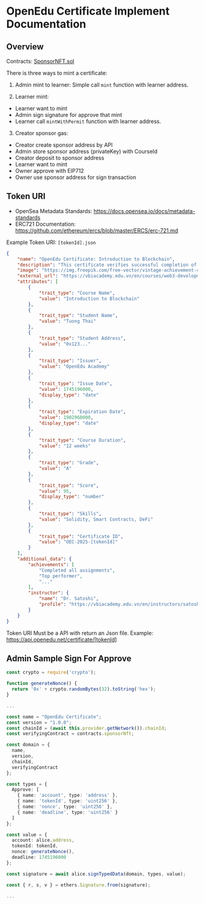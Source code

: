# OpenEdu Certificate Implement Documentation

## Overview

Contracts: [SponsorNFT.sol](../../src/SponsorNFT.sol)

There is three ways to mint a certificate:

1. Admin mint to learner:
Simple call `mint` function with learner address.

2. Learner mint:
- Learner want to mint
- Admin sign signature for approve that mint
- Learner call `mintWithPermit` function with learner address.

3. Creator sponsor gas:
- Creator create sponsor address by API
- Admin store sponsor address (privateKey) with CourseId 
- Creator deposit to sponsor address
- Learner want to mint
- Owner approve with EIP712
- Owner use sponsor address for sign transaction

## Token URI

- OpenSea Metadata Standards: https://docs.opensea.io/docs/metadata-standards
- ERC721 Documentation: https://github.com/ethereum/ercs/blob/master/ERCS/erc-721.md

Example Token URI:
`[tokenId].json`
```json
{
    "name": "OpenEdu Certificate: Introduction to Blockchain",
    "description": "This certificate verifies successful completion of Introduction to Blockchain by Tuong Thai",
    "image": "https://img.freepik.com/free-vector/vintage-achievement-certificate-template-vector-professional-design-blue_53876-157583.jpg",
    "external_url": "https://vbiacademy.edu.vn/en/courses/web3-development-with-solidity",
    "attributes": [
        {
            "trait_type": "Course Name",
            "value": "Introduction to Blockchain"
        },
        {
            "trait_type": "Student Name",
            "value": "Tuong Thai"
        },
        {
            "trait_type": "Student Address",
            "value": "0x123..."
        },
        {
            "trait_type": "Issuer",
            "value": "OpenEdu Academy"
        },
        {
            "trait_type": "Issue Date",
            "value": 1745196000,
            "display_type": "date"
        },
        {
            "trait_type": "Expiration Date",
            "value": 1902960000,
            "display_type": "date"
        },
        {
            "trait_type": "Course Duration",
            "value": "12 weeks"
        },
        {
            "trait_type": "Grade",
            "value": "A"
        },
        {
            "trait_type": "Score",
            "value": 95,
            "display_type": "number"
        },
        {
            "trait_type": "Skills",
            "value": "Solidity, Smart Contracts, DeFi"
        },
        {
            "trait_type": "Certificate ID",
            "value": "OEC-2025-[tokenId]"
        }
    ],
    "additional_data": {
        "achievements": [
            "Completed all assignments",
            "Top performer",
            "..."
        ],
        "instructor": {
            "name": "Dr. Satoshi",
            "profile": "https://vbiacademy.edu.vn/en/instructors/satoshi"
        }
    }
}
```

Token URI Must be a API with return an Json file. Example: https://api.openedu.net/certificate/[tokenId]

## Admin Sample Sign For Approve

```typescript
const crypto = require('crypto');

function generateNonce() {
  return '0x' + crypto.randomBytes(32).toString('hex');
}

...

const name = "OpenEdu Certificate";
const version = "1.0.0";
const chainId = (await this.provider.getNetwork()).chainId;
const verifyingContract = contracts.sponsorNft;

const domain = {
  name,
  version,
  chainId,
  verifyingContract
};

const types = {
  Approve: [
    { name: 'account', type: 'address' },
    { name: 'tokenId', type: 'uint256' },
    { name: 'nonce', type: 'uint256' },
    { name: 'deadline', type: 'uint256' }
  ]
};

const value = {
  account: alice.address,
  tokenId: tokenId,
  nonce: generateNonce(),
  deadline: 1745196000
};

const signature = await alice.signTypedData(domain, types, value);

const { r, s, v } = ethers.Signature.from(signature);

...
```